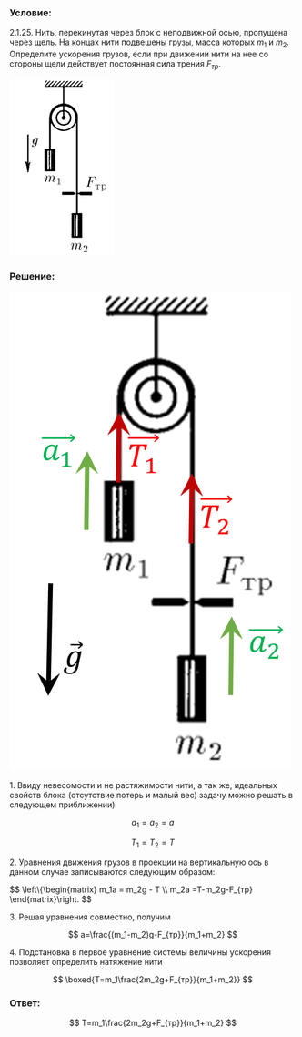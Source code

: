 ###  Условие:

$2.1.25.$ Нить, перекинутая через блок с неподвижной осью, пропущена через щель. На концах нити подвешены грузы, масса которых $m_1$ и $m_2$. Определите ускорения грузов, если при движении нити на нее со стороны щели действует постоянная сила трения $F_{тр}$.

![ К задаче 2.1.25 |183x311, 17%](../../img/2.1.25/statement.png)

###  Решение:

![ Силы действующие на грузы |496x842, 22%](../../img/2.1.25/sol.jpg)

1\. Ввиду невесомости и не растяжимости нити, а так же, идеальных свойств блока (отсутствие потерь и малый вес) задачу можно решать в следующем приближении)

$$
a_1=a_2=a
$$

$$
T_1=T_2=T
$$

2\. Уравнения движения грузов в проекции на вертикальную ось в данном случае записываются следующим образом:

$$
\left\\{\begin{matrix} m_1a = m_2g - T \\\ m_2a =T-m_2g-F_{тр} \end{matrix}\right.
$$

3\. Решая уравнения совместно, получим

$$
a=\frac{(m_1-m_2)g-F_{тр}}{m_1+m_2}
$$

4\. Подстановка в первое уравнение системы величины ускорения позволяет определить натяжение нити

$$
\boxed{T=m_1\frac{2m_2g+F_{тр}}{m_1+m_2}}
$$

###  Ответ:

$$
T=m_1\frac{2m_2g+F_{тр}}{m_1+m_2}
$$